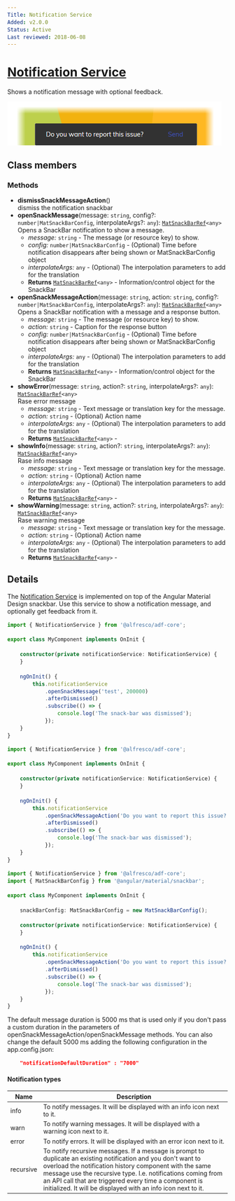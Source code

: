 ```yaml
---
Title: Notification Service
Added: v2.0.0
Status: Active
Last reviewed: 2018-06-08
---
```


# [Notification Service](../../../lib/core/notifications/services/notification.service.ts "Defined in notification.service.ts")

Shows a notification message with optional feedback.

![Notification Service screenshot](../../docassets/images/NotiService.png)

## Class members

### Methods

*   **dismissSnackMessageAction**()<br/>
    dismiss the notification snackbar
*   **openSnackMessage**(message: `string`, config?: `number|MatSnackBarConfig`, interpolateArgs?: `any`): [`MatSnackBarRef`](https://material.angular.io/components/snack-bar/overview)`<any>`<br/>
    Opens a SnackBar notification to show a message.
    *   *message:* `string`  - The message (or resource key) to show.
    *   *config:* `number|MatSnackBarConfig`  - (Optional) Time before notification disappears after being shown or MatSnackBarConfig object
    *   *interpolateArgs:* `any`  - (Optional) The interpolation parameters to add for the translation
    *   **Returns** [`MatSnackBarRef`](https://material.angular.io/components/snack-bar/overview)`<any>` - Information/control object for the SnackBar
*   **openSnackMessageAction**(message: `string`, action: `string`, config?: `number|MatSnackBarConfig`, interpolateArgs?: `any`): [`MatSnackBarRef`](https://material.angular.io/components/snack-bar/overview)`<any>`<br/>
    Opens a SnackBar notification with a message and a response button.
    *   *message:* `string`  - The message (or resource key) to show.
    *   *action:* `string`  - Caption for the response button
    *   *config:* `number|MatSnackBarConfig`  - (Optional) Time before notification disappears after being shown or MatSnackBarConfig object
    *   *interpolateArgs:* `any`  - (Optional) The interpolation parameters to add for the translation
    *   **Returns** [`MatSnackBarRef`](https://material.angular.io/components/snack-bar/overview)`<any>` - Information/control object for the SnackBar
*   **showError**(message: `string`, action?: `string`, interpolateArgs?: `any`): [`MatSnackBarRef`](https://material.angular.io/components/snack-bar/overview)`<any>`<br/>
    Rase error message
    *   *message:* `string`  - Text message or translation key for the message.
    *   *action:* `string`  - (Optional) Action name
    *   *interpolateArgs:* `any`  - (Optional) The interpolation parameters to add for the translation
    *   **Returns** [`MatSnackBarRef`](https://material.angular.io/components/snack-bar/overview)`<any>` -
*   **showInfo**(message: `string`, action?: `string`, interpolateArgs?: `any`): [`MatSnackBarRef`](https://material.angular.io/components/snack-bar/overview)`<any>`<br/>
    Rase info message
    *   *message:* `string`  - Text message or translation key for the message.
    *   *action:* `string`  - (Optional) Action name
    *   *interpolateArgs:* `any`  - (Optional) The interpolation parameters to add for the translation
    *   **Returns** [`MatSnackBarRef`](https://material.angular.io/components/snack-bar/overview)`<any>` -
*   **showWarning**(message: `string`, action?: `string`, interpolateArgs?: `any`): [`MatSnackBarRef`](https://material.angular.io/components/snack-bar/overview)`<any>`<br/>
    Rase warning message
    *   *message:* `string`  - Text message or translation key for the message.
    *   *action:* `string`  - (Optional) Action name
    *   *interpolateArgs:* `any`  - (Optional) The interpolation parameters to add for the translation
    *   **Returns** [`MatSnackBarRef`](https://material.angular.io/components/snack-bar/overview)`<any>` -

## Details

The [Notification Service](notification.service.md) is implemented on top of the Angular Material Design snackbar.
Use this service to show a notification message, and optionally get feedback from it.

```ts
import { NotificationService } from '@alfresco/adf-core';

export class MyComponent implements OnInit {

    constructor(private notificationService: NotificationService) {
    }

    ngOnInit() {
        this.notificationService
            .openSnackMessage('test', 200000)
            .afterDismissed()
            .subscribe(() => {
                console.log('The snack-bar was dismissed');
            });
    }
}
```

```ts
import { NotificationService } from '@alfresco/adf-core';

export class MyComponent implements OnInit {

    constructor(private notificationService: NotificationService) {
    }

    ngOnInit() {
        this.notificationService
            .openSnackMessageAction('Do you want to report this issue?', 'send', 200000)
            .afterDismissed()
            .subscribe(() => {
                console.log('The snack-bar was dismissed');
            });
    }
}
```

```ts
import { NotificationService } from '@alfresco/adf-core';
import { MatSnackBarConfig } from '@angular/material/snackbar';

export class MyComponent implements OnInit {

    snackBarConfig: MatSnackBarConfig = new MatSnackBarConfig();

    constructor(private notificationService: NotificationService) {
    }

    ngOnInit() {
        this.notificationService
            .openSnackMessageAction('Do you want to report this issue?', 'send', snackBarConfig)
            .afterDismissed()
            .subscribe(() => {
                console.log('The snack-bar was dismissed');
            });
    }
}
```

The default message duration is 5000 ms that is used only if you don't pass a custom duration in the parameters of openSnackMessageAction/openSnackMessage methods.
You can also change the default 5000 ms adding the following configuration in the app.config.json:

```json
    "notificationDefaultDuration" : "7000"
```

#### Notification types

| Name  | Description |
| --- | --- |
| info | To notify messages. It will be displayed with an info icon next to it. |
| warn | To notify warning messages. It will be displayed with a warning icon next to it. |
| error | To notify errors. It will be displayed with an error icon next to it. |
| recursive | To notify recursive messages. If a message is prompt to duplicate an existing notification and you don't want to overload the notification history component with the same message use the recursive type. I.e. notifications coming from an API call that are triggered every time a component is initialized. It will be displayed with an info icon next to it. |
